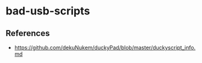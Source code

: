 # bad-usb-scripts

## References
* https://github.com/dekuNukem/duckyPad/blob/master/duckyscript_info.md
